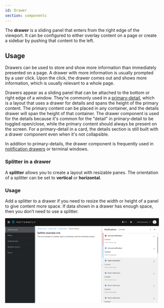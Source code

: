 ```yaml
---
id: Drawer
section: components
---
```

The **drawer** is a sliding panel that enters from the right edge of the viewport. It can be configured to either overlay content on a page or create a sidebar by pushing that content to the left.

## Usage

Drawers can be used to store and show more information than immediately presented on a page. A drawer with more information is usually prompted by a user click. Upon the click, the drawer comes out and shows more information, which is usually relevant to a whole page.

Drawers appear as a sliding panel that can be attached to the bottom or right edge of a window. They’re commonly used in a [primary-detail](/demos/primary-detail), which is a layout that uses a drawer for details and spans the height of the primary content. The primary content can be placed in any container, and the details drawer will span the height of that container. The drawer component is used for the details because it's common for the "detail" in primary-detail to be toggled open/close, while the primary content should always be present on the screen. For a primary-detail in a card, the details section is still built with a drawer component even when it's not collapsible.

In addition to primary-details, the drawer component is frequently used in [notification drawers](/components/notification-drawer) or terminal windows.

### Splitter in a drawer

A **splitter** allows you to create a layout with resizable panes. The orientation of a splitter can be set to **vertical** or **horizontal**.

### Usage
Add a splitter to a drawer if you need to resize the width or height of a panel to give content more space. If data shown in a drawer has enough space, then you don’t need to use a splitter.

<img src="./img/splitter-drawer.png" width="1500" />